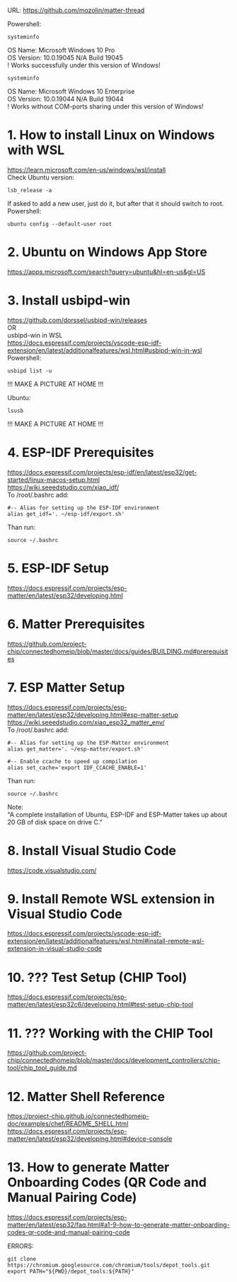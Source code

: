 URL: https://github.com/mozolin/matter-thread  

Powershell:  
~~~
systeminfo  
~~~
OS Name: Microsoft Windows 10 Pro  
OS Version: 10.0.19045 N/A Build 19045  
! Works successfully under this version of Windows!  
~~~  
systeminfo  
~~~
OS Name: Microsoft Windows 10 Enterprise  
OS Version: 10.0.19044 N/A Build 19044  
! Works without COM-ports sharing under this version of Windows!  
  
  
# 1. How to install Linux on Windows with WSL  
https://learn.microsoft.com/en-us/windows/wsl/install  
Check Ubuntu version:  
~~~
lsb_release -a  
~~~
If asked to add a new user, just do it, but after that it should switch to root.  
Powershell:  
~~~
ubuntu config --default-user root  
~~~
  
# 2. Ubuntu on Windows App Store  
https://apps.microsoft.com/search?query=ubuntu&hl=en-us&gl=US  
  
# 3. Install usbipd-win  
https://github.com/dorssel/usbipd-win/releases  
OR  
usbipd-win in WSL  
https://docs.espressif.com/projects/vscode-esp-idf-extension/en/latest/additionalfeatures/wsl.html#usbipd-win-in-wsl  
Powershell:  
~~~
usbipd list -u  
~~~
!!! MAKE A PICTURE AT HOME !!!  
  
Ubuntu:  
~~~
lsusb  
~~~
!!! MAKE A PICTURE AT HOME !!!  
  
# 4. ESP-IDF Prerequisites  
https://docs.espressif.com/projects/esp-idf/en/latest/esp32/get-started/linux-macos-setup.html  
https://wiki.seeedstudio.com/xiao_idf/  
To /root/.bashrc add:  
~~~
#-- Alias for setting up the ESP-IDF environment  
alias get_idf='. ~/esp-idf/export.sh'  
~~~
Than run:  
~~~
source ~/.bashrc  
~~~
  
# 5. ESP-IDF Setup  
https://docs.espressif.com/projects/esp-matter/en/latest/esp32/developing.html  
  
# 6. Matter Prerequisites  
https://github.com/project-chip/connectedhomeip/blob/master/docs/guides/BUILDING.md#prerequisites  
  
# 7. ESP Matter Setup  
https://docs.espressif.com/projects/esp-matter/en/latest/esp32/developing.html#esp-matter-setup  
https://wiki.seeedstudio.com/xiao_esp32_matter_env/  
To /root/.bashrc add:  
~~~
#-- Alias for setting up the ESP-Matter environment  
alias get_matter='. ~/esp-matter/export.sh'  
  
#-- Enable ccache to speed up compilation  
alias set_cache='export IDF_CCACHE_ENABLE=1'  
~~~
Than run:  
~~~
source ~/.bashrc  
~~~
  
Note:  
"A complete installation of Ubuntu, ESP-IDF and ESP-Matter takes up about 20 GB of disk space on drive C."  
  
# 8. Install Visual Studio Code  
https://code.visualstudio.com/  
  
# 9. Install Remote WSL extension in Visual Studio Code  
https://docs.espressif.com/projects/vscode-esp-idf-extension/en/latest/additionalfeatures/wsl.html#install-remote-wsl-extension-in-visual-studio-code  
  
# 10. ??? Test Setup (CHIP Tool)  
https://docs.espressif.com/projects/esp-matter/en/latest/esp32c6/developing.html#test-setup-chip-tool  
  
# 11. ??? Working with the CHIP Tool  
https://github.com/project-chip/connectedhomeip/blob/master/docs/development_controllers/chip-tool/chip_tool_guide.md  
  
# 12. Matter Shell Reference  
https://project-chip.github.io/connectedhomeip-doc/examples/chef/README_SHELL.html  
https://docs.espressif.com/projects/esp-matter/en/latest/esp32/developing.html#device-console  
  
# 13. How to generate Matter Onboarding Codes (QR Code and Manual Pairing Code)  
https://docs.espressif.com/projects/esp-matter/en/latest/esp32/faq.html#a1-9-how-to-generate-matter-onboarding-codes-qr-code-and-manual-pairing-code  
  
  
  
ERRORS:  
~~~  
git clone https://chromium.googlesource.com/chromium/tools/depot_tools.git  
export PATH="${PWD}/depot_tools:${PATH}"  
~~~  
